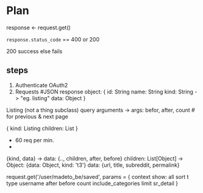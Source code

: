# Plan

response <- request.get()

`response.status_code` == 400 or 200

200 success else fails


## steps
1. Authenticate
OAuth2
2. Requests
#JSON response object:
{
    id: String
    name: String
    kind: String -> "eg. listing"
    data: Object
}

Listing (not a thing subclass)
query arguments -> args: befor, after, count # for previous & next page

{
    kind: Listing
    children: List<thing>
}
- 60 req per min.
- 

{kind, data} -> data: {.., children, after, before}
children: List[Object] -> Object: {data: Object, kind: 't3'}
data: {url, title, subreddit, permalink}

request.get('/user/madeto_be/saved',
    params = {
        context
        show: all
        sort
        t
        type
        username
        after
        before
        count
        include_categories
        limit
        sr_detail
    }


